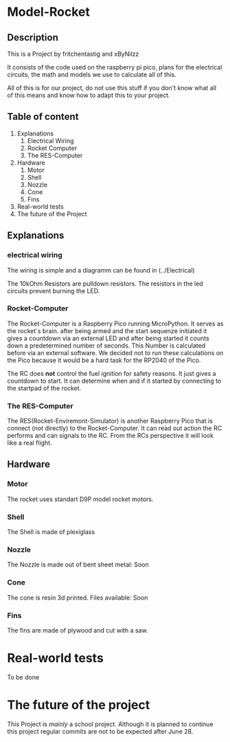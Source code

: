 # Model-Rocket

## Description

This is a Project by fritchentastig and xByNilzz

It consists of the code used on the raspberry pi pico, plans for the electrical circuits, the math and models we use to calculate all of this.

All of this is for our project, do not use this stuff if you don't know what all of this means and know how to adapt this to your project.

## Table of content

1. Explanations
    1. Electrical Wiring
    2. Rocket Computer
    3. The RES-Computer
2. Hardware
    1. Motor
    2. Shell
    3. Nozzle
    4. Cone
    5. Fins
6. Real-world tests
7. The future of the Project


## Explanations

### electrical wiring
The wiring is simple and a diagramm can be found in (../Electrical)

The 10kOhm Resistors are pulldown resistors. The resistors in the led circuits prevent burning the LED.

### Rocket-Computer
The Rocket-Computer is a Raspberry Pico running MicroPython. It serves as the rocket´s brain. after being armed and the start sequenze initiated it gives a countdown via an external LED and after being started it counts down a predetermined number of seconds. This Number is calculated before via an external software. We decided not to run these calculations on the Pico because it would be a hard task for the RP2040 of the Pico.

The RC does **not** control the fuel ignition for safety reasons. It just gives a countdown to start. It can determine when and if it started by connecting to the startpad of the rocket.

### The RES-Computer
The RES(Rocket-Enviremont-Simulator) is another Raspberry Pico that is connect (not directly) to the Rocket-Computer. It can read out action the RC performs and can signals to the RC. From the RCs perspective it will look like a real flight.

## Hardware

### Motor

The rocket uses standart D9P model rocket motors.

### Shell

The Shell is made of plexiglass

### Nozzle

The Nozzle is made out of bent sheet metal: Soon

### Cone

The cone is resin 3d printed. Files available: Soon

### Fins

The fins are made of plywood and cut with a saw.

# Real-world tests

To be done

# The future of the project

This Project is *mainly* a school project. Although it is planned to continue this project regular commits are not to be expected after June 28.

